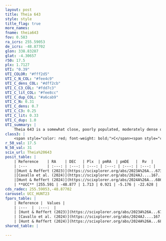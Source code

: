 ```yaml
---
layout: post
title: Theia 643
style: style
title_flag: true
more_names: 
fname: theia643
fov: 0.583
ra_icrs: 255.59053
de_icrs: -48.87702
glon: 338.83287
glat: -4.30657
r50: 17.5
plx: 1.7127
UTI: "0.39"
UTI_COLOR: "#fff2d5"
UTI_C_N_COL: "#fee4c9"
UTI_C_dens_COL: "#dff2cb"
UTI_C_C3_COL: "#fdd7c3"
UTI_C_lit_COL: "#fee8cc"
UTI_C_dup_COL: "#a6cab9"
UTI_C_N: 0.31
UTI_C_dens: 0.7
UTI_C_C3: 0.25
UTI_C_lit: 0.33
UTI_C_dup: 1.0
UTI_summary: |
    Theia 643 is a somewhat close, poorly populated, moderately dense object of low C3 quality. It was recently reported in the literature.
class3: |
    <span style="color: red; font-weight: bold;">C</span><span style="color: red; font-weight: bold;">C</span>
r_50_val: 17.5
N_50_val: 31
scix_url: Theia%20643
posit_table: |
    | Reference    | RA    | DEC   | Plx  | pmRA  | pmDE   |  Rv  |
    | :---         | :---: | :---: | :---: | :---: | :---: | :---: |
    |[Hunt & Reffert (2023)](https://scixplorer.org/abs/2023A%26A...673A.114H) | 255.562 | -48.924 | 1.709 | 1.182 | -5.03 | -25.298 |
    |[Cavallo et al. (2024)](https://scixplorer.org/abs/2024AJ....167...12C) | 256.604 | -48.036 | 1.717 | -- | -- | -- |
    |[Hunt & Reffert (2024)](https://scixplorer.org/abs/2024A%26A...686A..42H) | 255.562 | -48.924 | 1.709 | 1.182 | -5.03 | -25.298 |
    | **UCC** |255.591 | -48.877 | 1.713 | 0.921 | -5.176 | -22.628 | 
cds_radec: 255.59053,-48.87702
carousel: UCC_HUNT23
fpars_table: |
    | Reference |  Values |
    | :---  |  :---:  |
    | [Hunt & Reffert (2023)](https://scixplorer.org/abs/2023A%26A...673A.114H) | `AV50=0.841, diffAV50=0.805, MOD50=8.683, logAge50=8.201` |
    | [Cavallo et al. (2024)](https://scixplorer.org/abs/2024AJ....167...12C) | `AV50=1.18, dMod50=8.82, logAge50=8.25, [Fe/H]50=0.05` |
    | [Hunt & Reffert (2024)](https://scixplorer.org/abs/2024A%26A...686A..42H) | `MassJ=64.1427` |
shared_table: |
    
---
```

